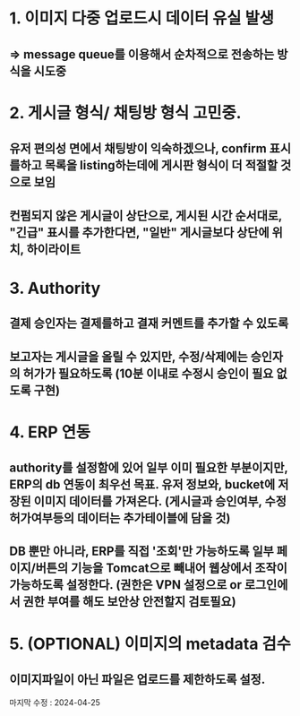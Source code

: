  # 1. 이미지 다중 업로드시 데이터 유실 발생
## => message queue를 이용해서 순차적으로 전송하는 방식을 시도중

# 2. 게시글 형식/ 채팅방 형식 고민중.
## 유저 편의성 면에서 채팅방이 익숙하겠으나, confirm 표시를하고 목록을 listing하는데에 게시판 형식이 더 적절할 것으로 보임
## 컨펌되지 않은 게시글이 상단으로, 게시된 시간 순서대로, "긴급" 표시를 추가한다면, "일반" 게시글보다 상단에 위치, 하이라이트

# 3. Authority
## 결제 승인자는 결제를하고 결재 커멘트를 추가할 수 있도록
## 보고자는 게시글을 올릴 수 있지만, 수정/삭제에는 승인자의 허가가 필요하도록 (10분 이내로 수정시 승인이 필요 없도록 구현)

# 4. ERP 연동
## authority를 설정함에 있어 일부 이미 필요한 부분이지만, ERP의 db 연동이 최우선 목표. 유저 정보와, bucket에 저장된 이미지 데이터를 가져온다. (게시글과 승인여부, 수정허가여부등의 데이터는 추가테이블에 담을 것)
## DB 뿐만 아니라, ERP를 직접 '조회'만 가능하도록 일부 페이지/버튼의 기능을 Tomcat으로 빼내어 웹상에서 조작이 가능하도록 설정한다. (권한은 VPN 설정으로 or 로그인에서 권한 부여를 해도 보안상 안전할지 검토필요)

# 5. (OPTIONAL) 이미지의 metadata 검수
## 이미지파일이 아닌 파일은 업로드를 제한하도록 설정.

마지막 수정 : 2024-04-25

